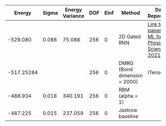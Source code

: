 | Energy     | Sigma | Energy Variance | DOF | Einf | Method                       | Data Repository                                              |
|------------|-------|-----------------|-----|------|------------------------------|--------------------------------------------------------------|
| -529.080   | 0.088 | 75.088          | 256 | 0    | 2D Gated RNN                 | [Link to paper at ML for Physical Sciences 2021](https://ml4physicalsciences.github.io/2021/files/NeurIPS_ML4PS_2021_92.pdf) |
| -517.25284 |       |                 | 256 | 0    | DMRG (Bond dimension = 2000) | ITensor                                                      |
| -488.934   | 0.018 | 340.191         | 256 | 0    | RBM (alpha = 1)              |                                                              |
| -487.225   | 0.015 | 237.059         | 256 | 0    | Jastrow baseline             |                                                              |
